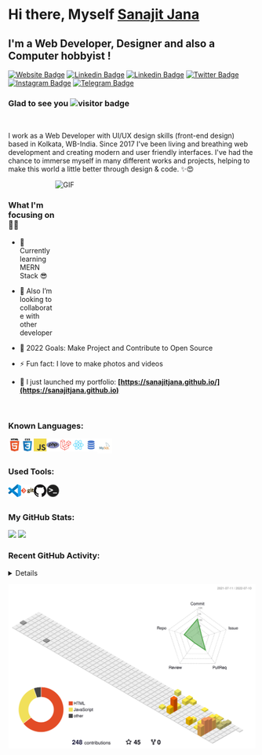 <!-- This Sanajit-Jana/sanajitjana's Repository is most important and valuable repository because its `README.md` (this file) appears as Github profile. -->

# Hi there, Myself <a href="https://sanajitjana.github.io" target="_blank">Sanajit Jana</a>

<!-- <img src="https://media.giphy.com/media/hvRJCLFzcasrR4ia7z/giphy.gif" width="25px"> -->

## I'm a Web Developer, Designer and also a Computer hobbyist !

[![Website Badge](https://img.shields.io/badge/Website-3b5998?style=flat-square&logo=google-chrome&logoColor=white)](https://sanajitjana.github.io)
[![Linkedin Badge](https://img.shields.io/badge/-LinkedIn-0e76a8?style=flat-square&logo=Linkedin&logoColor=white)](https://www.linkedin.com/in/sanajitjana01/)
[![Linkedin Badge](https://img.shields.io/badge/-Facebook-00acee?style=flat-square&logo=Facebook&logoColor=white)](https://www.facebook.com/sanajitjana01)
[![Twitter Badge](https://img.shields.io/badge/-Twitter-00acee?style=flat-square&logo=Twitter&logoColor=white)](https://twitter.com/sanajitjana01)
[![Instagram Badge](https://img.shields.io/badge/-Instagram-e4405f?style=flat-square&logo=Instagram&logoColor=white)](https://www.instagram.com/sanajitjana01/)
[![Telegram Badge](https://img.shields.io/badge/-Medium-00acee?style=flat-square&logo=Medium&logoColor=white)](https://sanajitjana.medium.com/)

<!-- <a href="https://stackoverflow.com/users/15557408/sanajit-jana" targer="_blank"><img align="left" alt="Sanajit Jana | Stackoverflow" width="22px" src="https://cdn.jsdelivr.net/npm/simple-icons@v3/icons/stackoverflow.svg" /></a>
<a href="https://www.facebook.com/sanajitjanafb" targer="_blank"><img align="left" alt="Sanajit Jana | Facebook" width="22px" src="https://cdn.jsdelivr.net/npm/simple-icons@v3/icons/facebook.svg" /></a>
<a href="https://www.instagram.com/mr.sanajit/" targer="_blank"><img align="left" alt="Sanajit Jana | Instagram" width="22px" src="https://cdn.jsdelivr.net/npm/simple-icons@v3/icons/instagram.svg" /></a>
<a href="https://www.behance.net/sanajitjana1" targer="_blank"><img align="left" alt="Sanajit Jana | Behance" width="22px" src="https://cdn.jsdelivr.net/npm/simple-icons@v3/icons/behance.svg" /></a>
<a href="https://in.pinterest.com/sanajitjana1/_saved/" targer="_blank"><img align="left" alt="Sanajit Jana | Pinterest" width="22px" src="https://cdn.jsdelivr.net/npm/simple-icons@v3/icons/pinterest.svg" /></a>
<a href="https://dribbble.com/Sanajit" targer="_blank"><img align="left" alt="Sanajit Jana | Dribbble" width="22px" src="https://cdn.jsdelivr.net/npm/simple-icons@v3/icons/dribbble.svg" /></a> -->

### Glad to see you ![visitor badge](https://visitor-badge.laobi.icu/badge?page_id=sanajitjana.visitor-badge.issue.1&title=Github%20Visitors)

<br/>

I work as a Web Developer with UI/UX design skills (front-end design) based in Kolkata, WB-India.
Since 2017 I've been living and breathing web development and creating modern and user friendly interfaces. I've had the chance to immerse myself in many different works and projects, helping to make this world a little better through design & code. ✨😍

<img align="right" alt="GIF" src="https://github.com/sanajitjana/sanajitjana/blob/master/coding.gif?raw=true" width="408" height="318" />

<br/>

### What I'm focusing on 👨‍💻

- 🌱 Currently learning MERN Stack 😎
- 👯 Also I’m looking to collaborate with other developer
- 🥅 2022 Goals: Make Project and Contribute to Open Source
- ⚡ Fun fact: I love to make photos and videos
- 🔭 I just launched my portfolio: **[https://sanajitjana.github.io/](https://sanajitjana.github.io)**

  <br />

### Known Languages:

<img align="left" alt="HTML5" width="26px" src="https://raw.githubusercontent.com/github/explore/80688e429a7d4ef2fca1e82350fe8e3517d3494d/topics/html/html.png" />
<img align="left" alt="CSS3" width="26px" src="https://raw.githubusercontent.com/github/explore/80688e429a7d4ef2fca1e82350fe8e3517d3494d/topics/css/css.png" />
<img align="left" alt="JavaScript" width="26px" src="https://raw.githubusercontent.com/github/explore/80688e429a7d4ef2fca1e82350fe8e3517d3494d/topics/javascript/javascript.png" />
<img align="left" alt="Php" width="26px" src="https://raw.githubusercontent.com/github/explore/80688e429a7d4ef2fca1e82350fe8e3517d3494d/topics/php/php.png" />
<img align="left" alt="Laravel" width="26px" src="https://raw.githubusercontent.com/github/explore/80688e429a7d4ef2fca1e82350fe8e3517d3494d/topics/laravel/laravel.png" />
<img align="left" alt="React" width="26px" src="https://raw.githubusercontent.com/github/explore/80688e429a7d4ef2fca1e82350fe8e3517d3494d/topics/react/react.png" />
<img align="left" alt="SQL" width="26px" src="https://raw.githubusercontent.com/github/explore/80688e429a7d4ef2fca1e82350fe8e3517d3494d/topics/sql/sql.png" />
<img align="left" alt="MySQL" width="30px" src="https://raw.githubusercontent.com/github/explore/80688e429a7d4ef2fca1e82350fe8e3517d3494d/topics/mysql/mysql.png" />

<br/>
<br/>

### Used Tools:

<img align="left" alt="Visual Studio Code" width="26px" src="https://raw.githubusercontent.com/github/explore/80688e429a7d4ef2fca1e82350fe8e3517d3494d/topics/visual-studio-code/visual-studio-code.png" />
<img align="left" alt="Git" width="26px" src="https://raw.githubusercontent.com/github/explore/80688e429a7d4ef2fca1e82350fe8e3517d3494d/topics/git/git.png" />
<img align="left" alt="GitHub" width="26px" src="https://raw.githubusercontent.com/github/explore/78df643247d429f6cc873026c0622819ad797942/topics/github/github.png" />
<img align="left" alt="Terminal" width="26px" src="https://raw.githubusercontent.com/github/explore/80688e429a7d4ef2fca1e82350fe8e3517d3494d/topics/terminal/terminal.png" />

<br />
<br />

### My GitHub Stats:

<p>
  <img height="180em" src="https://github-readme-stats.vercel.app/api?username=sanajitjana&show_icons=true&hide_border=true&&count_private=true&include_all_commits=true" />
  <img height="180em" src="https://github-readme-stats.vercel.app/api/top-langs/?username=sanajitjana&exclude_repo=KNN-Image-Classification&show_icons=true&hide_border=true&layout=compact&langs_count=8"/>
</p>

### Recent GitHub Activity:

<details>

1. <a href="https://github.com/sanajitjana/react-digital-clock">React Digital Clock</a><br/>
2. <a href="https://github.com/sanajitjana/covid19-tracker">India - State Wise Covid19 tracker</a><br/>
3. <a href="https://github.com/sanajitjana/react-website">React Website</a><br/>
4. <a href="https://github.com/sanajitjana/react-hooks">React Hooks</a><br/>
5. <a href="https://github.com/sanajitjana/react-props.git">React Props</a><br/>
6. <a href="https://github.com/sanajitjana/react-map-method.git">React Map Method</a><br/>
7. <a href="https://github.com/sanajitjana/react-greetings-website.git">React Greetings Website</a><br/>
8. <a href="https://github.com/Sanajit-Jana/laravel-curd.git">Laravel Contact Form</a>

</details>

![](./profile-3d-contrib/profile-south-season-animate.svg)
